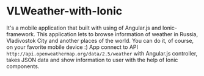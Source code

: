 # VLWeather-with-Ionic

It's a mobile application that built with using of Angular.js and Ionic-framework. This application lets to browse information of weather in Russia, Vladivostok City and another places of the world. You can do it, of course, on your favorite mobile device :) App connect to API `http://api.openweathermap.org/data/2.5/weather` with Angular.js controller, takes JSON data and show information to user with the help of Ionic components.
